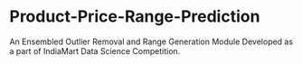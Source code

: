 # Product-Price-Range-Prediction
An Ensembled Outlier Removal and Range Generation Module Developed as a part of IndiaMart Data Science Competition.
